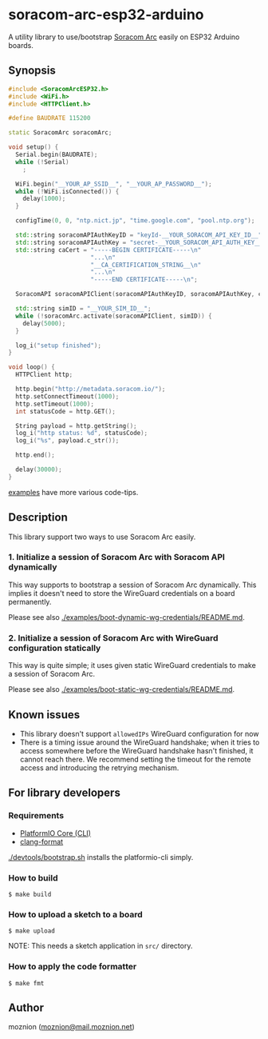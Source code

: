 # soracom-arc-esp32-arduino

A utility library to use/bootstrap [Soracom Arc](https://www.soracom.io/products/arc/) easily on ESP32 Arduino boards.

## Synopsis

```ino
#include <SoracomArcESP32.h>
#include <WiFi.h>
#include <HTTPClient.h>

#define BAUDRATE 115200

static SoracomArc soracomArc;

void setup() {
  Serial.begin(BAUDRATE);
  while (!Serial)
    ;

  WiFi.begin("__YOUR_AP_SSID__", "__YOUR_AP_PASSWORD__");
  while (!WiFi.isConnected()) {
    delay(1000);
  }

  configTime(0, 0, "ntp.nict.jp", "time.google.com", "pool.ntp.org");

  std::string soracomAPIAuthKeyID = "keyId-__YOUR_SORACOM_API_KEY_ID__";
  std::string soracomAPIAuthKey = "secret-__YOUR_SORACOM_API_AUTH_KEY__";
  std::string caCert = "-----BEGIN CERTIFICATE-----\n"
                       "...\n"
                       "__CA_CERTIFICATION_STRING__\n"
                       "...\n"
                       "-----END CERTIFICATE-----\n";

  SoracomAPI soracomAPIClient(soracomAPIAuthKeyID, soracomAPIAuthKey, caCert);

  std::string simID = "__YOUR_SIM_ID__";
  while (!soracomArc.activate(soracomAPIClient, simID)) {
    delay(5000);
  }

  log_i("setup finished");
}

void loop() {
  HTTPClient http;

  http.begin("http://metadata.soracom.io/");
  http.setConnectTimeout(1000);
  http.setTimeout(1000);
  int statusCode = http.GET();

  String payload = http.getString();
  log_i("http status: %d", statusCode);
  log_i("%s", payload.c_str());

  http.end();

  delay(30000);
}
```

[examples](./examples/) have more various code-tips.

## Description

This library support two ways to use Soracom Arc easily.

### 1. Initialize a session of Soracom Arc with Soracom API dynamically

This way supports to bootstrap a session of Soracom Arc dynamically. This implies it doesn't need to store the WireGuard credentials on a board permanently.

Please see also [./examples/boot-dynamic-wg-credentials/README.md](./examples/boot-dynamic-wg-credentials/README.md).

### 2. Initialize a session of Soracom Arc with WireGuard configuration statically

This way is quite simple; it uses given static WireGuard credentials to make a session of Soracom Arc.

Please see also [./examples/boot-static-wg-credentials/README.md](./examples/boot-static-wg-credentials/README.md).

## Known issues

- This library doesn't support `allowedIPs` WireGuard configuration for now
- There is a timing issue around the WireGuard handshake; when it tries to access somewhere before the WireGuard handshake hasn't finished, it cannot reach there. We recommend setting the timeout for the remote access and introducing the retrying mechanism.

## For library developers

### Requirements

- [PlatformIO Core (CLI)](https://platformio.org/install/cli)
- [clang-format](https://clang.llvm.org/docs/ClangFormat.html)

[./devtools/bootstrap.sh](./devtools/bootstrap.sh) installs the platformio-cli simply.

### How to build

```shell
$ make build
```

### How to upload a sketch to a board

```shell
$ make upload
```

NOTE: This needs a sketch application in `src/` directory.

### How to apply the code formatter

```shell
$ make fmt
```

## Author

moznion (<moznion@mail.moznion.net>)


